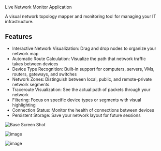 Live Network Monitor Application

A visual network topology mapper and monitoring tool for managing your IT infrastructure.

## Features 
- Interactive Network Visualization: Drag and drop nodes to organize your network map
- Automatic Route Calculation: Visualize the path that network traffic takes between devices
- Device Type Recognition: Built-in support for computers, servers, VMs, routers, gateways, and switches
- Network Zones: Distinguish between local, public, and remote-private network segments
- Traceroute Visualization: See the actual path of packets through your network
- Filtering: Focus on specific device types or segments with visual highlighting
- Connection Status: Monitor the health of connections between devices
- Persistent Storage: Save your network layout for future sessions

![Base Screen Shot](https://github.com/user-attachments/assets/76ab1c24-86d7-482b-a934-087ee1d58895)

![image](https://github.com/user-attachments/assets/b88799d6-4f60-4407-8fdc-4dc7336e3bbd)

![image](https://github.com/user-attachments/assets/55e3c342-f4f2-4e56-8763-ce6d3e81d1c6)

